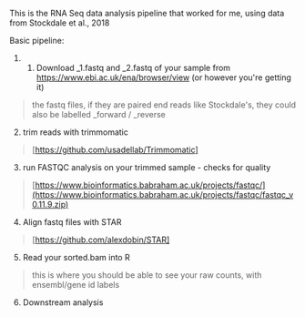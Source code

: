 This is the RNA Seq  data analysis pipeline that worked for me, using data from Stockdale et al., 2018

Basic pipeline:

1. 1. Download _1.fastq and _2.fastq of your sample from https://www.ebi.ac.uk/ena/browser/view (or however you're getting it)
  > the fastq files, if they are paired end reads like Stockdale's, they could also be labelled _forward / _reverse
2. trim reads with trimmomatic
> [https://github.com/usadellab/Trimmomatic]
3. run FASTQC analysis on your trimmed sample - checks for quality
> [https://www.bioinformatics.babraham.ac.uk/projects/fastqc/](https://www.bioinformatics.babraham.ac.uk/projects/fastqc/fastqc_v0.11.9.zip)
4. Align fastq files with STAR
> [https://github.com/alexdobin/STAR]
5. Read your sorted.bam into R
> this is where you should be able to see your raw counts, with ensembl/gene id labels
6. Downstream analysis
